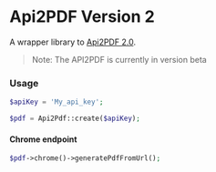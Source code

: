 # Api2PDF Version 2

A wrapper library to [Api2PDF 2.0](https://app.swaggerhub.com/apis-docs/api2pdf/api2pdf/2.0.0-beta#/). 

> Note: The API2PDF is currently in version beta


### Usage
```php
$apiKey = 'My_api_key';

$pdf = Api2Pdf::create($apiKey);

```

#### Chrome endpoint

```php
$pdf->chrome()->generatePdfFromUrl();
```